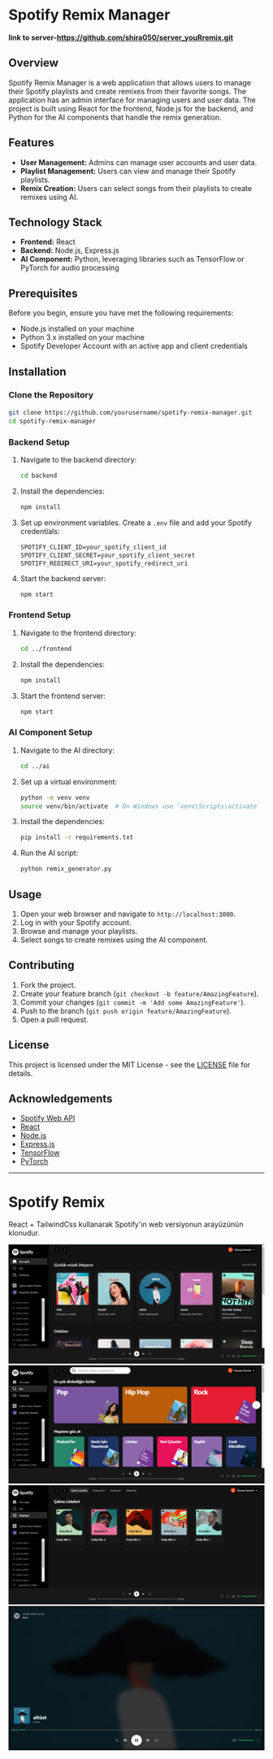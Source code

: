 
# Spotify Remix Manager

**link to server-https://github.com/shira050/server_youRremix.git**

## Overview
Spotify Remix Manager is a web application that allows users to manage their Spotify playlists and create remixes from their favorite songs. The application has an admin interface for managing users and user data. The project is built using React for the frontend, Node.js for the backend, and Python for the AI components that handle the remix generation.

## Features
- **User Management:** Admins can manage user accounts and user data.
- **Playlist Management:** Users can view and manage their Spotify playlists.
- **Remix Creation:** Users can select songs from their playlists to create remixes using AI.

## Technology Stack
- **Frontend:** React
- **Backend:** Node.js, Express.js
- **AI Component:** Python, leveraging libraries such as TensorFlow or PyTorch for audio processing

## Prerequisites
Before you begin, ensure you have met the following requirements:
- Node.js installed on your machine
- Python 3.x installed on your machine
- Spotify Developer Account with an active app and client credentials

## Installation

### Clone the Repository
```bash
git clone https://github.com/yourusername/spotify-remix-manager.git
cd spotify-remix-manager
```

### Backend Setup
1. Navigate to the backend directory:
    ```bash
    cd backend
    ```
2. Install the dependencies:
    ```bash
    npm install
    ```
3. Set up environment variables. Create a `.env` file and add your Spotify credentials:
    ```plaintext
    SPOTIFY_CLIENT_ID=your_spotify_client_id
    SPOTIFY_CLIENT_SECRET=your_spotify_client_secret
    SPOTIFY_REDIRECT_URI=your_spotify_redirect_uri
    ```
4. Start the backend server:
    ```bash
    npm start
    ```

### Frontend Setup
1. Navigate to the frontend directory:
    ```bash
    cd ../frontend
    ```
2. Install the dependencies:
    ```bash
    npm install
    ```
3. Start the frontend server:
    ```bash
    npm start
    ```

### AI Component Setup
1. Navigate to the AI directory:
    ```bash
    cd ../ai
    ```
2. Set up a virtual environment:
    ```bash
    python -m venv venv
    source venv/bin/activate  # On Windows use `venv\Scripts\activate`
    ```
3. Install the dependencies:
    ```bash
    pip install -r requirements.txt
    ```
4. Run the AI script:
    ```bash
    python remix_generator.py
    ```

## Usage
1. Open your web browser and navigate to `http://localhost:3000`.
2. Log in with your Spotify account.
3. Browse and manage your playlists.
4. Select songs to create remixes using the AI component.

## Contributing
1. Fork the project.
2. Create your feature branch (`git checkout -b feature/AmazingFeature`).
3. Commit your changes (`git commit -m 'Add some AmazingFeature'`).
4. Push to the branch (`git push origin feature/AmazingFeature`).
5. Open a pull request.

## License
This project is licensed under the MIT License - see the [LICENSE](LICENSE) file for details.

## Acknowledgements
- [Spotify Web API](https://developer.spotify.com/documentation/web-api/)
- [React](https://reactjs.org/)
- [Node.js](https://nodejs.org/)
- [Express.js](https://expressjs.com/)
- [TensorFlow](https://www.tensorflow.org/)
- [PyTorch](https://pytorch.org/)

---
# Spotify Remix

React + TailwindCss kullanarak Spotify'ın web versiyonun arayüzünün klonudur.

![home](https://github.com/zeynep-dmrl/spotify-react-clone/blob/master/img/home.png) 
![search](https://github.com/zeynep-dmrl/spotify-react-clone/blob/master/img/search.png)
![collection](https://github.com/zeynep-dmrl/spotify-react-clone/blob/master/img/collection.png) 
![fullscreen](https://github.com/zeynep-dmrl/spotify-react-clone/blob/master/img/2022-08-24.png)

